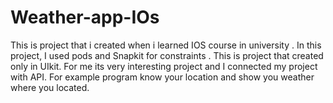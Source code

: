 # Weather-app-IOs

This is project that i created when i learned IOS course in university . In this project, I used pods and Snapkit for constraints . This is project that created only in UIkit.
For me its very interesting project and I connected my project with API. For example program know your location and show you weather where you located.
